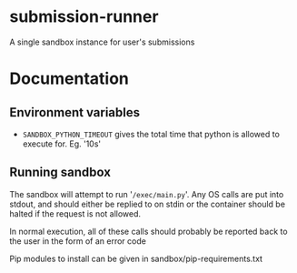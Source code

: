 # submission-runner
A single sandbox instance for user's submissions


# Documentation

## Environment variables
 -  `SANDBOX_PYTHON_TIMEOUT` gives the total time that python is allowed to execute for. Eg. '10s'

## Running sandbox
The sandbox will attempt to run '`/exec/main.py`'. Any OS calls are put into stdout, 
and should either be replied to on stdin or the container should be halted if the request is not allowed.

In normal execution, all of these calls should probably be reported back to the user in the form of an error code

Pip modules to install can be given in sandbox/pip-requirements.txt